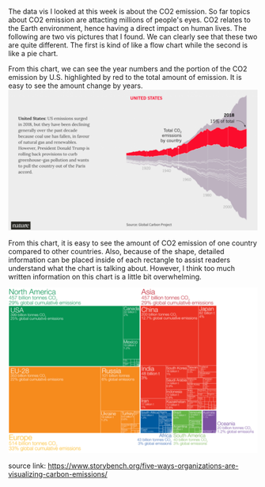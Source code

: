The data vis I looked at this week is about the CO2 emission.
So far topics about CO2 emission are attacting millions of
people's eyes. CO2 relates to the Earth environment, hence
having a direct impact on human lives. The following are two
vis pictures that I found. We can clearly see that these two 
are quite different. The first is kind of like a flow chart
while the second is like a pie chart.

From this chart, we can see the year numbers and the portion
of the CO2 emission by U.S. highlighted by red to the total 
amount of emission. It is easy to see the amount change by years.
![](images/week3-1.png)

From this chart, it is easy to see the amount of CO2 emission 
of one country compared to other countries. Also, because of 
the shape, detailed information can be placed inside of each
rectangle to assist readers understand what the chart is talking about. 
However, I think too much written information on this chart is a
little bit overwhelming.

![](images/week3-2.png)

source link: https://www.storybench.org/five-ways-organizations-are-visualizing-carbon-emissions/